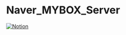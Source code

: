 # Naver_MYBOX_Server

[![Notion](https://img.shields.io/badge/NotionUrl-000000?style=flat-square&link=https://wo-ol.tistory.com/)](https://prickly-melon-45e.notion.site/MYBOX-d38a70c26e6e49f8a23a0daea86760c7?pvs=4)

